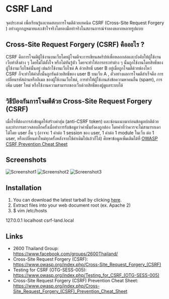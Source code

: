 CSRF Land
==

จุดประสงค์ เพื่อเรียนรู้และทดสอบการโจมตีด้วยเทคนิค CSRF (Cross-Site Request Forgery )
อย่างถูกกฏหมายและเข้าใจจริงโดยลงมือทำจริงในสถานการณ์จำลองหลากหลายรูปแบบ

Cross-Site Request Forgery (CSRF) คืออะไร ?
----
CSRF คือการโจมตีผู้ใช้งานบนเว็บโดยผู้โจมตีจะการเขียนสคริปท์เพื่อหลอกล่อและบังคับให้ผู้ใช้งานเว็บทำสิ่งต่าง ๆ โดยไม่ได้ตั้งใจ หรือไม่ทันรู้ตัว โดยจะทำให้การกระทำต่าง ๆ นั้นถูกใช้งานโดยสิทธิ์ของผู้ใช้งานเว็บไซด์นั้นอยู่ เช่นถ้าใช้งานเว็บไซด์ A ด้วยสิทธิ์ user B อยู่เมื่อถูกโจมตีด้วยช่องโหว่ CSRF ก็จะทำให้คำสั่งนั้นถูกรันด้วยสิทธิ์ของ user B บนเว็บ A , ตัวอย่างผลการโจมตีสำเร็จคือ การเปลี่ยนรหัสผ่านหรืออีเมล ของผู้ใช้งานเว็บไซด์, การทำให้ผู้ใช้งานส่งข้อความหาคนอื่น (spam), การเพิ่ม user ใหม่ หรือใช้งานความสามารถของเว็บด้วยสิทธิ์ของผู้ดูแลระบบได้

วิธีป้องกันการโจมตีด้วย Cross-Site Request Forgery (CSRF)
----
เมื่อไรที่ต้องการส่งข้อมูลให้สร้างค่าสุ่ม (anti-CSRF token) และซ่อนแนบมาก่อนข้อมูลปกติด้วยและทำการตรวจสอบอีกครั้งเมื่อทำการรับข้อมูลว่าค่านั้นยังคงถูกต้อง โดยค่าที่ว่าควรจะไม่สามารถเดาได้โดย user อื่น ๆ (อาจจะ 1 ค่าต่อ 1 session ของ user, 1 ค่าต่อ 1 module ในเว็บ ต่อ 1 user, หรือเปลี่ยนค่าใหม่ทุกครั้งหลังจากใช้ค่าเดิมไปแล้วก็ได้)
ศึกษาข้อมูลเพิ่มเติมได้ที่ [OWASP CSRF Prevention Cheat Sheet](https://www.owasp.org/index.php/Cross-Site_Request_Forgery_(CSRF)_Prevention_Cheat_Sheet)

Screenshots
----

![Screenshot1](https://raw.githubusercontent.com/pich4ya/csrf-land/master/screenshot1.png)
![Screenshot2](https://raw.githubusercontent.com/pich4ya/csrf-land/master/screenshot2.png)
![Screenshot3](https://raw.githubusercontent.com/pich4ya/csrf-land/master/screenshot3.png)

Installation
----

1. You can download the latest tarball by clicking [here](https://github.com/pich4ya/csrf-land/archive/master.zip).
2. Extract files into your web document root (ex. Apache 2)
3. $ vim /etc/hosts

127.0.0.1 localhost csrf-land.local

Links
----

* 2600 Thailand Group: https://www.facebook.com/groups/2600Thailand/
* Cross-Site Request Forgery (CSRF): https://www.owasp.org/index.php/Cross-Site_Request_Forgery_(CSRF)
* Testing for CSRF (OTG-SESS-005): https://www.owasp.org/index.php/Testing_for_CSRF_(OTG-SESS-005)
* Cross-Site Request Forgery (CSRF) Prevention Cheat Sheet: https://www.owasp.org/index.php/Cross-Site_Request_Forgery_(CSRF)_Prevention_Cheat_Sheet